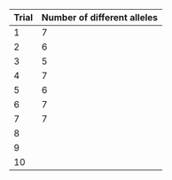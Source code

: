 | Trial | Number of different alleles |
| ----- | --------------------------- |
| 1     | 7                            |
| 2     | 6                            |
| 3     | 5                            |
| 4     | 7                            |
| 5     | 6                            |
| 6     | 7                            |
| 7     | 7                            |
| 8     |                             |
| 9     |                             |
| 10    |                             |
